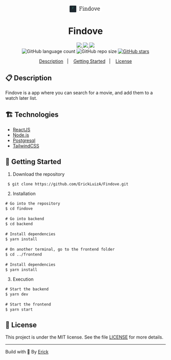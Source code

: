 <p align="center"> 
  <img alt="Findove icon" src="./frontend/src/assets/logo.png" width="100"/>
</p> 

<h1 align="center"> Findove </h1>

<p align="center">
  <a href="https://github.com/ErickLuizA/Findove/graphs/commit-activity" alt="Maintenance">
    <img src="https://img.shields.io/badge/Maintained%3F-yes-1EAE72.svg" />
  </a>

  <a href="https://findove.netlify.app/" alt="Findove website">
    <img src="https://img.shields.io/website-up-down-1EAE72-red/https/findove.netlify.app/" />
  </a>

  <a href="./LICENSE" alt="License: MIT">
    <img src="https://img.shields.io/badge/License-MIT-1EAE72.svg" />
  </a>

<br/>

<img alt="GitHub language count" src="https://img.shields.io/github/languages/count/ErickLuizA/Findove?color=blue">

<img alt="GitHub repo size" src="https://img.shields.io/github/repo-size/ErickLuizA/Findove">

<a href="https://github.com/ErickLuizA/Findove/stargazers">
  <img alt="GitHub stars" src="https://img.shields.io/github/stars/ErickLuizA/Findove?style=social">
</a>


<p align="center">
  <a href="#clipboard-description">Description</a>&nbsp;&nbsp;&nbsp;|&nbsp;&nbsp;&nbsp;
  <a href="#building_construction-technologies>What's inside?</a>&nbsp;&nbsp;&nbsp;|&nbsp;&nbsp;&nbsp;
  <a href="#rocket-getting-started">Getting Started</a>&nbsp;&nbsp;&nbsp;|&nbsp;&nbsp;&nbsp;
  <a href="#memo-license">License</a>
</p>


## :clipboard: Description
Findove is a app where you can search for a movie, and add them to a watch later list.



## :building_construction: Technologies
- [ReactJS](https://www.reactjs.org)
- [Node.js](https://www.nodejs.org)
- [Postgresql](https://www.postgresql.org)
- [TailwindCSS](https://tailwindcss.com)



## :rocket: Getting Started

1. Download the repository

```shell
 $ git clone https://github.com/ErickLuizA/Findove.git
```

2. Installation

``` shell
# Go into the repository
$ cd findove

# Go into backend
$ cd backend

# Install dependencies
$ yarn install

# On another terminal, go to the frontend folder
$ cd ../frontend

# Install dependencies
$ yarn install
```

3. Execution

```shell
# Start the backend
$ yarn dev

# Start the frontend
$ yarn start
```


## :memo: License

This project is under the MIT license. See the file [LICENSE](LICENSE) for more details.

---

Build with 💙 By [Erick](https://erickluiz.netlify.app/)